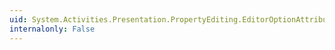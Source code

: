 ```yaml
---
uid: System.Activities.Presentation.PropertyEditing.EditorOptionAttribute.TryGetOptionValue(System.Collections.IEnumerable,System.String,System.Object@)
internalonly: False
---
```

